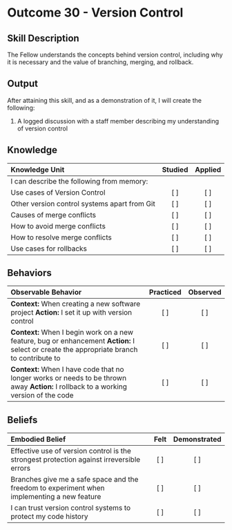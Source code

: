 # Outcome 30 - Version Control

**Skill Description**
----------
The Fellow understands the concepts behind version control, including why it is necessary and the value of branching, merging, and rollback.

Output
----------

After attaining this skill, and as a demonstration of it, I will create the following:

1. A logged discussion with a staff member describing my understanding of version control


## Knowledge

| Knowledge Unit   |      Studied      | Applied |
|:-------------|:------------------:|:--------:|
| I can describe the following from memory: | | |
| Use cases of Version Control | [ ] | [ ] |
| Other version control systems apart from Git | [ ] | [ ] |
| Causes of merge conflicts | [ ] | [ ] |
| How to avoid merge conflicts | [ ] | [ ] |
| How to resolve merge conflicts | [ ] | [ ] |
| Use cases for rollbacks | [ ] | [ ] |

## Behaviors

| Observable Behavior   |      Practiced      | Observed |
|:-------------|:------------------:|:--------:|
| **Context:** When creating a new software project **Action:** I set it up with version control | [ ] | [ ] |
| **Context:** When I begin work on a new feature, bug or enhancement **Action:** I select or create the appropriate branch to contribute to | [ ] | [ ] |
| **Context:** When I have code that no longer works or needs to be thrown away **Action:** I rollback to a working version of the code | [ ] | [ ] |


## Beliefs

| Embodied Belief   |      Felt      | Demonstrated |
|:-------------|:------------------:|:--------:|
| Effective use of version control is the strongest protection against irreversible errors | [ ] | [ ] |
| Branches give me a safe space and the freedom to experiment when implementing a new feature | [ ] | [ ] |
| I can trust version control systems to protect my code history | [ ] | [ ] |
